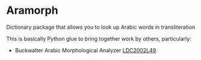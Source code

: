 Aramorph
========

Dictionary package that allows you to look up Arabic words in transliteration

This is basically Python glue to bring together work by others, particularly:
- Buckwalter Arabic Morphological Analyzer
  [LDC2002L49](http://www.ldc.upenn.edu/Catalog/catalogEntry.jsp?catalogId=LDC2002L49)

